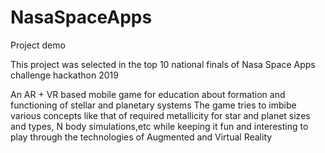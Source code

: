 # NasaSpaceApps
Project demo

This project was selected in the top 10 national finals of Nasa Space Apps challenge hackathon 2019

An  AR + VR based mobile game for education about formation and functioning of stellar and planetary systems
The game tries to imbibe various concepts like that of required metallicity for star and planet sizes and types, N body simulations,etc while keeping it fun and interesting to play through the technologies of Augmented and Virtual Reality
